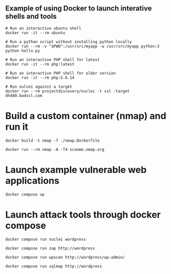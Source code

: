 
## Example of using Docker to launch interative shells and tools

```
# Run an interactive ubuntu shell
docker run -it --rm ubuntu

# Run a python script without installing python locally
docker run --rm -v "$PWD":/usr/src/myapp -w /usr/src/myapp python:3 python hello.py

# Run an interactive PHP shell for latest
docker run -it --rm php:latest

# Run an interactive PHP shell for older version
docker run -it --rm php:5.6.14

# Run nulcei against a target
docker run --rm projectdiscovery/nuclei -t ssl -target dh480.badssl.com

```

# Build a custom container (nmap) and run it
```
docker build -t nmap -f ./nmap.Dockerfile

docker run --rm nmap -A -T4 scanme.nmap.org
```

# Launch example vulnerable web applications
```
docker compose up
```

# Launch attack tools through docker compose
```
docker compose run nuclei wordpress

docker compose run zap http://wordpress

docker compose run wpscan http://wordpress/wp-admin/

docker compose run sqlmap http://wordpress
```